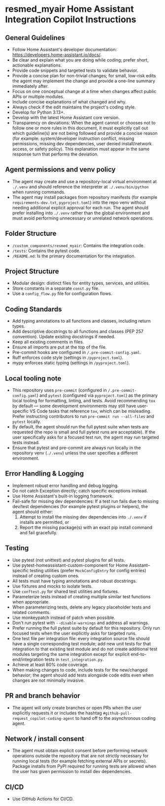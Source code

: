 # resmed_myair Home Assistant Integration Copilot Instructions

## General Guidelines

- Follow Home Assistant's developer documentation: https://developers.home-assistant.io/docs/.
- Be clear and explain what you are doing while coding; prefer short, actionable explanations.
- Provide code snippets and targeted tests to validate behavior.
- Provide a concise plan for non-trivial changes; for small, low-risk edits the agent may implement the change and provide a one-line summary immediately after.
- Focus on one conceptual change at a time when changes affect public APIs or multiple modules.
- Include concise explanations of what changed and why.
- Always check if the edit maintains the project's coding style.
- Develop for Python 3.13+.
- Develop with the latest Home Assistant core version.
- Transparency on deviations: When the agent cannot or chooses not to follow one or more rules in this document, it must explicitly call out which guideline(s) are not being followed and provide a concise reason (for example: system/developer instruction conflict, missing permissions, missing dev dependencies, user denied install/network access, or safety policy). This explanation must appear in the same response turn that performs the deviation.

## Agent permissions and venv policy

- The agent may create and use a repository-local virtual environment at `./.venv` and should reference the interpreter at `./.venv/bin/python` when running commands.
- The agent may install packages from repository manifests (for example `requirements-dev.txt`, `pyproject.toml`) into the repo venv without needing additional explicit approval for each run. The agent should prefer installing into `./.venv` rather than the global environment and must avoid performing unnecessary or unrelated network operations.


## Folder Structure

- `/custom_components/resmed_myair`: Contains the integration code.
- `/tests`: Contains the pytest code.
- `/README.md`: Is the primary documentation for the integration.

## Project Structure

- Modular design: distinct files for entity types, services, and utilities.
- Store constants in a separate `const.py` file.
- Use a `config_flow.py` file for configuration flows.

## Coding Standards

- Add typing annotations to all functions and classes, including return types.
- Add descriptive docstrings to all functions and classes (PEP 257 convention). Update existing docstrings if needed.
- Keep all existing comments in files.
- Ensure all imports are put at the top of the file.
- Pre-commit hooks are configured in `/.pre-commit-config.yaml`.
- Ruff enforces code style (settings in `/pyproject.toml`).
- mypy enforces static typing (settings in `/pyproject.toml`).

## Local tooling note

- This repository uses `pre-commit` (configured in `/.pre-commit-config.yaml`) and `pytest` (configured via `pyproject.toml`) as the primary local tooling for formatting, linting, and tests. Avoid recommending `tox` by default — some development environments may still have user-specific VS Code tasks that reference `tox`, which can be misleading. Prefer instructing contributors to run `pre-commit run --all-files` and `pytest` locally.
- By default, the agent should run the full pytest suite when tests are requested (the repo is small and full pytest runs are acceptable). If the user specifically asks for a focused test run, the agent may run targeted tests instead.
- Ensure that pytest and pre-commit are always run locally in the repository venv (`./.venv`) unless the user specifies a different environment.

## Error Handling & Logging

- Implement robust error handling and debug logging.
- Do not catch Exception directly; catch specific exceptions instead.
- Use Home Assistant's built-in logging framework.
- Fail-safe for missing dev dependencies: If a test run fails due to missing dev/test dependencies (for example pytest plugins or helpers), the agent should either:
  1. Attempt to install the missing dev dependencies into `./.venv` if installs are permitted, or
  2. Report the missing package(s) with an exact pip install command and fail gracefully.

## Testing

- Use pytest (not unittest) and pytest plugins for all tests.
- Use pytest-homeassistant-custom-component for Home Assistant–specific testing utilities (prefer `MockConfigEntry` for config entries) instead of creating custom ones.
- All tests must have typing annotations and robust docstrings.
- Use fixtures and mocks to isolate tests.
- Use `conftest.py` for shared test utilities and fixtures.
- Parameterize tests instead of creating multiple similar test functions when appropriate.
- When parameterizing tests, delete any legacy placeholder tests and related comments.
- Use monkeypatch instead of patch when possible.
- Don't run pytest with `--disable-warnings` and address all warnings.
- Prefer running the full pytest suite by default for this repository. Only run focused tests when the user explicitly asks for targeted runs.
- One test file per integration file: every integration source file should have a single corresponding test module; add new unit tests for that integration to that existing test module and do not create additional test modules targeting the same integration except for explicit end-to-end/integration tests in `test_integration.py`.
- Achieve at least 80% code coverage.
- When making changes to code, include tests for the new/changed behavior; the agent should add tests alongside code edits even when changes are not minimally invasive.

## PR and branch behavior

- The agent will only create branches or open PRs when the user explicitly requests it or includes the hashtag `#github-pull-request_copilot-coding-agent` to hand off to the asynchronous coding agent.

## Network / install consent

- The agent must obtain explicit consent before performing network operations outside the repository that are not strictly necessary for running local tests (for example fetching external APIs or secrets). Package installs from PyPI required for running tests are allowed when the user has given permission to install dev dependencies.

## CI/CD

- Use GitHub Actions for CI/CD.
